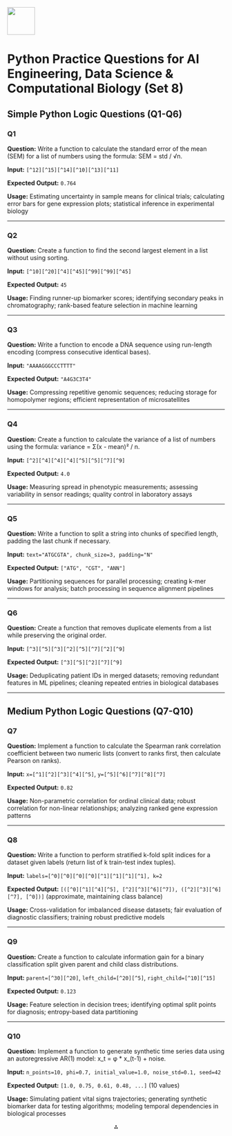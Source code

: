 <img src="https://r2cdn.perplexity.ai/pplx-full-logo-primary-dark%402x.png" style="height:64px;margin-right:32px"/>

# Python Practice Questions for AI Engineering, Data Science \& Computational Biology (Set 8)

## Simple Python Logic Questions (Q1-Q6)

### Q1

**Question:** Write a function to calculate the standard error of the mean (SEM) for a list of numbers using the formula: SEM = std / √n.

**Input:** `[^12][^15][^14][^10][^13][^11]`

**Expected Output:** `0.764`

**Usage:** Estimating uncertainty in sample means for clinical trials; calculating error bars for gene expression plots; statistical inference in experimental biology

***

### Q2

**Question:** Create a function to find the second largest element in a list without using sorting.

**Input:** `[^10][^20][^4][^45][^99][^99][^45]`

**Expected Output:** `45`

**Usage:** Finding runner-up biomarker scores; identifying secondary peaks in chromatography; rank-based feature selection in machine learning

***

### Q3

**Question:** Write a function to encode a DNA sequence using run-length encoding (compress consecutive identical bases).

**Input:** `"AAAAGGGCCCTTTT"`

**Expected Output:** `"A4G3C3T4"`

**Usage:** Compressing repetitive genomic sequences; reducing storage for homopolymer regions; efficient representation of microsatellites

***

### Q4

**Question:** Create a function to calculate the variance of a list of numbers using the formula: variance = Σ(x - mean)² / n.

**Input:** `[^2][^4][^4][^4][^5][^5][^7][^9]`

**Expected Output:** `4.0`

**Usage:** Measuring spread in phenotypic measurements; assessing variability in sensor readings; quality control in laboratory assays

***

### Q5

**Question:** Write a function to split a string into chunks of specified length, padding the last chunk if necessary.

**Input:** `text="ATGCGTA", chunk_size=3, padding="N"`

**Expected Output:** `["ATG", "CGT", "ANN"]`

**Usage:** Partitioning sequences for parallel processing; creating k-mer windows for analysis; batch processing in sequence alignment pipelines

***

### Q6

**Question:** Create a function that removes duplicate elements from a list while preserving the original order.

**Input:** `[^3][^5][^3][^2][^5][^7][^2][^9]`

**Expected Output:** `[^3][^5][^2][^7][^9]`

**Usage:** Deduplicating patient IDs in merged datasets; removing redundant features in ML pipelines; cleaning repeated entries in biological databases

***

## Medium Python Logic Questions (Q7-Q10)

### Q7

**Question:** Implement a function to calculate the Spearman rank correlation coefficient between two numeric lists (convert to ranks first, then calculate Pearson on ranks).

**Input:** `x=[^1][^2][^3][^4][^5]`, `y=[^5][^6][^7][^8][^7]`

**Expected Output:** `0.82`

**Usage:** Non-parametric correlation for ordinal clinical data; robust correlation for non-linear relationships; analyzing ranked gene expression patterns

***

### Q8

**Question:** Write a function to perform stratified k-fold split indices for a dataset given labels (return list of k train-test index tuples).

**Input:** `labels=[^0][^0][^0][^0][^1][^1][^1][^1], k=2`

**Expected Output:** `[([^0][^1][^4][^5], [^2][^3][^6][^7]), ([^2][^3][^6][^7], [^0])]` (approximate, maintaining class balance)

**Usage:** Cross-validation for imbalanced disease datasets; fair evaluation of diagnostic classifiers; training robust predictive models

***

### Q9

**Question:** Create a function to calculate information gain for a binary classification split given parent and child class distributions.

**Input:** `parent=[^30][^20]`, `left_child=[^20][^5]`, `right_child=[^10][^15]`

**Expected Output:** `0.123`

**Usage:** Feature selection in decision trees; identifying optimal split points for diagnosis; entropy-based data partitioning

***

### Q10

**Question:** Implement a function to generate synthetic time series data using an autoregressive AR(1) model: x_t = φ * x_(t-1) + noise.

**Input:** `n_points=10, phi=0.7, initial_value=1.0, noise_std=0.1, seed=42`

**Expected Output:** `[1.0, 0.75, 0.61, 0.48, ...]` (10 values)

**Usage:** Simulating patient vital signs trajectories; generating synthetic biomarker data for testing algorithms; modeling temporal dependencies in biological processes

<div align="center">⁂</div>

[^1]: preferences.question_format

[^2]: programming.python_libraries

[^3]: projects.ai_requirements

